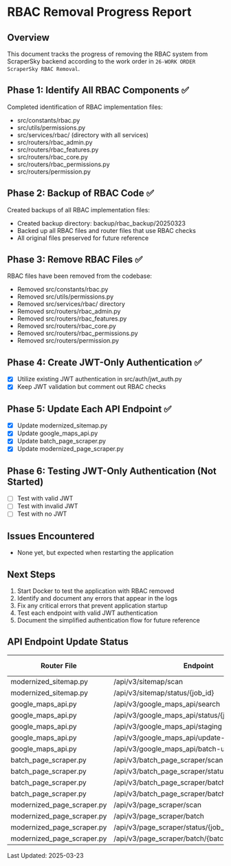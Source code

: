 # RBAC Removal Progress Report

## Overview
This document tracks the progress of removing the RBAC system from ScraperSky backend according to the work order in `26-WORK ORDER ScraperSky RBAC Removal`.

## Phase 1: Identify All RBAC Components ✅
Completed identification of RBAC implementation files:
- src/constants/rbac.py
- src/utils/permissions.py
- src/services/rbac/ (directory with all services)
- src/routers/rbac_admin.py
- src/routers/rbac_features.py
- src/routers/rbac_core.py
- src/routers/rbac_permissions.py
- src/routers/permission.py

## Phase 2: Backup of RBAC Code ✅
Created backups of all RBAC implementation files:
- Created backup directory: backup/rbac_backup/20250323
- Backed up all RBAC files and router files that use RBAC checks
- All original files preserved for future reference

## Phase 3: Remove RBAC Files ✅
RBAC files have been removed from the codebase:
- Removed src/constants/rbac.py
- Removed src/utils/permissions.py
- Removed src/services/rbac/ directory
- Removed src/routers/rbac_admin.py
- Removed src/routers/rbac_features.py
- Removed src/routers/rbac_core.py
- Removed src/routers/rbac_permissions.py
- Removed src/routers/permission.py

## Phase 4: Create JWT-Only Authentication ✅
- [x] Utilize existing JWT authentication in src/auth/jwt_auth.py
- [x] Keep JWT validation but comment out RBAC checks

## Phase 5: Update Each API Endpoint ✅
- [x] Update modernized_sitemap.py
- [x] Update google_maps_api.py
- [x] Update batch_page_scraper.py
- [x] Update modernized_page_scraper.py

## Phase 6: Testing JWT-Only Authentication (Not Started)
- [ ] Test with valid JWT
- [ ] Test with invalid JWT
- [ ] Test with no JWT

## Issues Encountered
- None yet, but expected when restarting the application

## Next Steps
1. Start Docker to test the application with RBAC removed
2. Identify and document any errors that appear in the logs
3. Fix any critical errors that prevent application startup
4. Test each endpoint with valid JWT authentication
5. Document the simplified authentication flow for future reference

## API Endpoint Update Status

| Router File                 | Endpoint                                | RBAC Removed | JWT-Only Implemented | Tested |
|-----------------------------|-----------------------------------------|--------------|----------------------|--------|
| modernized_sitemap.py       | /api/v3/sitemap/scan                    | ✅           | ✅                   | ❌     |
| modernized_sitemap.py       | /api/v3/sitemap/status/{job_id}         | ✅           | ✅                   | ❌     |
| google_maps_api.py          | /api/v3/google_maps_api/search          | ✅           | ✅                   | ❌     |
| google_maps_api.py          | /api/v3/google_maps_api/status/{job_id} | ✅           | ✅                   | ❌     |
| google_maps_api.py          | /api/v3/google_maps_api/staging         | ✅           | ✅                   | ❌     |
| google_maps_api.py          | /api/v3/google_maps_api/update-status   | ✅           | ✅                   | ❌     |
| google_maps_api.py          | /api/v3/google_maps_api/batch-update-status | ✅      | ✅                   | ❌     |
| batch_page_scraper.py       | /api/v3/batch_page_scraper/scan         | ✅           | ✅                   | ❌     |
| batch_page_scraper.py       | /api/v3/batch_page_scraper/status/{job_id} | ✅        | ✅                   | ❌     |
| batch_page_scraper.py       | /api/v3/batch_page_scraper/batch        | ✅           | ✅                   | ❌     |
| batch_page_scraper.py       | /api/v3/batch_page_scraper/batch/{batch_id}/status | ✅ | ✅                  | ❌     |
| modernized_page_scraper.py  | /api/v3/page_scraper/scan               | ✅           | ✅                   | ❌     |
| modernized_page_scraper.py  | /api/v3/page_scraper/batch              | ✅           | ✅                   | ❌     |
| modernized_page_scraper.py  | /api/v3/page_scraper/status/{job_id}    | ✅           | ✅                   | ❌     |
| modernized_page_scraper.py  | /api/v3/page_scraper/batch/{batch_id}/status | ✅      | ✅                   | ❌     |

Last Updated: 2025-03-23
